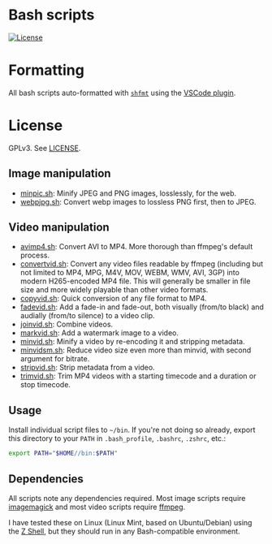 # Bash scripts

[![License](https://img.shields.io/npm/l/mjml-bullet-list?color=brightgreen&style=flat-square)](https://github.com/premail/mjml-bullet-list/blob/main/LICENSE)

# Formatting

All bash scripts auto-formatted with [`shfmt`](https://github.com/mvdan/sh)
using the [VSCode plugin](https://marketplace.visualstudio.com/items?itemName=foxundermoon.shell-format).

# License

GPLv3. See [LICENSE](LICENSE).

## Image manipulation

- [minpic.sh](images/minpic.sh): Minify JPEG and PNG images, losslessly, for
  the web.
- [webpjpg.sh](images/webpjpg.sh): Convert webp images to lossless PNG first,
  then to JPEG.

## Video manipulation

- [avimp4.sh](videos/avimp4.sh): Convert AVI to MP4. More thorough than ffmpeg's
  default process.
- [convertvid.sh](videos/convertvid.sh): Convert any video files readable by
  ffmpeg (including but not limited to MP4, MPG, M4V, MOV, WEBM, WMV, AVI, 3GP)
  into modern H265-encoded MP4 file. This will generally be smaller in file size
  and more widely playable than other video formats.
- [copyvid.sh](videos/copyvid.sh): Quick conversion of any file format to MP4.
- [fadevid.sh](videos/fadevid.sh): Add a fade-in and fade-out, both visually
  (from/to black) and audially (from/to silence) to a video clip.
- [joinvid.sh](videos/joinvid.sh): Combine videos.
- [markvid.sh](videos/markvid.sh): Add a watermark image to a video.
- [minvid.sh](videos/minvid.sh): Minify a video by re-encoding it and stripping
  metadata.
- [minvidsm.sh](videos/minvidsm.sh): Reduce video size even more than minvid,
  with second argument for bitrate.
- [stripvid.sh](videos/stripvid.sh): Strip metadata from a video.
- [trimvid.sh](videos/trimvid.sh): Trim MP4 videos with a starting timecode and
  a duration or stop timecode.

## Usage

Install individual script files to `~/bin`. If you're not doing so already,
export this directory to your `PATH` in `.bash_profile`, `.bashrc`, `.zshrc`, etc.:

```sh
export PATH="$HOME//bin:$PATH"
```

## Dependencies

All scripts note any dependencies required. Most image scripts require
[imagemagick](https://imagemagick.org/index.php) and most video scripts require
[ffmpeg](https://ffmpeg.org/).

I have tested these on Linux (Linux Mint, based on Ubuntu/Debian) using the
[Z Shell](https://zsh.sourceforge.io/), but they should run in any Bash-compatible
environment.
